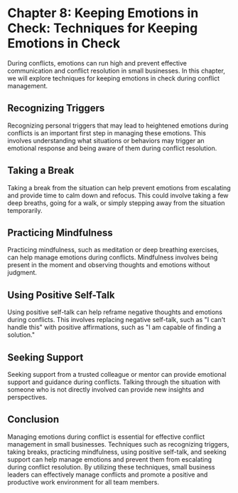 Chapter 8: Keeping Emotions in Check: Techniques for Keeping Emotions in Check
==============================================================================

During conflicts, emotions can run high and prevent effective communication and conflict resolution in small businesses. In this chapter, we will explore techniques for keeping emotions in check during conflict management.

Recognizing Triggers
--------------------

Recognizing personal triggers that may lead to heightened emotions during conflicts is an important first step in managing these emotions. This involves understanding what situations or behaviors may trigger an emotional response and being aware of them during conflict resolution.

Taking a Break
--------------

Taking a break from the situation can help prevent emotions from escalating and provide time to calm down and refocus. This could involve taking a few deep breaths, going for a walk, or simply stepping away from the situation temporarily.

Practicing Mindfulness
----------------------

Practicing mindfulness, such as meditation or deep breathing exercises, can help manage emotions during conflicts. Mindfulness involves being present in the moment and observing thoughts and emotions without judgment.

Using Positive Self-Talk
------------------------

Using positive self-talk can help reframe negative thoughts and emotions during conflicts. This involves replacing negative self-talk, such as "I can't handle this" with positive affirmations, such as "I am capable of finding a solution."

Seeking Support
---------------

Seeking support from a trusted colleague or mentor can provide emotional support and guidance during conflicts. Talking through the situation with someone who is not directly involved can provide new insights and perspectives.

Conclusion
----------

Managing emotions during conflict is essential for effective conflict management in small businesses. Techniques such as recognizing triggers, taking breaks, practicing mindfulness, using positive self-talk, and seeking support can help manage emotions and prevent them from escalating during conflict resolution. By utilizing these techniques, small business leaders can effectively manage conflicts and promote a positive and productive work environment for all team members.
